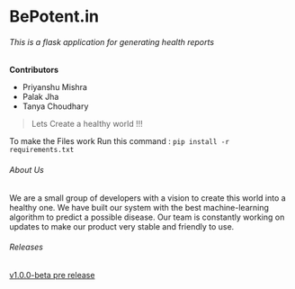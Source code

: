 # BePotent.in
###### This is a flask application for generating health reports

**Contributors**
* Priyanshu Mishra
* Palak Jha
* Tanya Choudhary

> Lets Create a healthy world !!!

To make the Files work 
Run this command : `pip install -r requirements.txt`


###### About Us
We are a small group of developers with a vision to create this world into a healthy one. We have
built our system with the best machine-learning algorithm to predict a possible disease. Our team is
constantly working on updates to make our product very stable and friendly to use.

###### Releases
[v1.0.0-beta pre release](https://github.com/priyanshu0171/Bepotent/releases)

[//]: # (Markdown Created by Priyanshu Mishra)